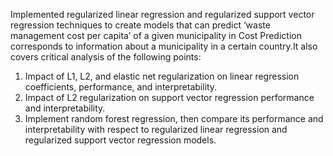 Implemented regularized linear regression and regularized support vector regression techniques to create models that can predict ‘waste management cost per capita’ of a given municipality in Cost Prediction corresponds to information about a municipality in a certain country.It also covers critical analysis of the following 
points:
1) Impact of L1, L2, and elastic net regularization on linear regression coefficients, 
performance, and interpretability.
2) Impact of L2 regularization on support vector regression performance and interpretability. 
3) Implement random forest regression, then compare its performance and interpretability with respect to regularized linear regression and regularized support vector regression models. 
